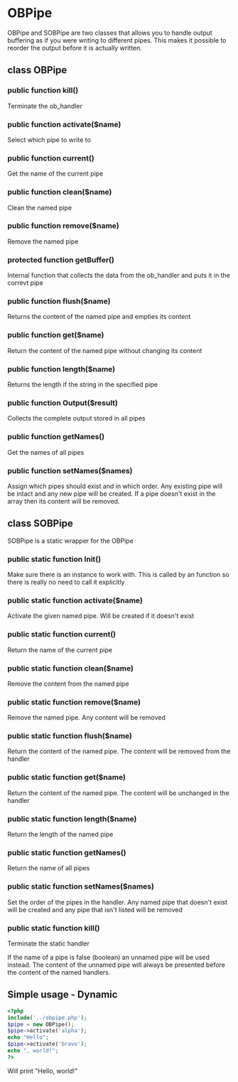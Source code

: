 # OBPipe
OBPipe and SOBPipe are two classes that allows you to handle output
buffering as if you were writing to different pipes.
This makes it possible to reorder the output before it is actually
written.

## class OBPipe

### public function kill()
Terminate the ob_handler

### public function activate($name)
Select which pipe to write to

### public function current()
Get the name of the current pipe

### public function clean($name)
Clean the named pipe

### public function remove($name)
Remove the named pipe

### protected function getBuffer()
Internal function that collects the data from the ob_handler and
puts it in the correvt pipe

### public function flush($name)
Returns the content of the named pipe and empties its content

### public function get($name)
Return the content of the named pipe without changing its content

### public function length($name)
Returns the length if the string in the specified pipe

### public function Output($result)
Collects the complete output stored in all pipes

### public function getNames()
Get the names of all pipes

### public function setNames($names)
Assign which pipes should exist and in which order. Any existing
pipe will be intact and any new pipe will be created. If a pipe
doesn't exist in the array then its content will be removed.


## class SOBPipe
SOBPipe is a static wrapper for the OBPipe

### public static function Init()
Make sure there is an instance to work with. This is called by an
function so there is really no need to call it explicitly

### public static function activate($name)
Activate the given named pipe. Will be created if it doesn't exist

### public static function current()
Return the name of the current pipe

### public static function clean($name)
Remove the content from the named pipe

### public static function remove($name)
Remove the named pipe. Any content will be removed

### public static function flush($name)
Return the content of the named pipe. The content will be removed
from the handler

### public static function get($name)
Return the content of the named pipe. The content will be unchanged
in the handler

### public static function length($name)
Return the length of the named pipe

### public static function getNames()
Return the name of all pipes

### public static function setNames($names)
Set the order of the pipes in the handler. Any named pipe that
doesn't exist will be created and any pipe that isn't listed will
be removed

### public static function kill()
Terminate the static handler


If the name of a pipe is false (boolean) an unnamed pipe will be used
instead. The content of the unnamed pipe will always be presented before
the content of the named handlers.

## Simple usage - Dynamic
```php
<?php
include('../obpipe.php');
$pipe = new OBPipe();
$pipe->activate('alpha');
echo "Hello";
$pipe->activate('bravo');
echo ", world!";
?>
```
Will print "Hello, world!"